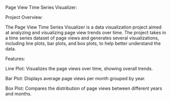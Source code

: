 Page View Time Series Visualizer:

Project Overview:

The Page View Time Series Visualizer is a data visualization project aimed at analyzing and visualizing page view trends over time. The project takes in a time series dataset of page views and generates several visualizations, including line plots, bar plots, and box plots, to help better understand the data.

Features:

Line Plot: Visualizes the page views over time, showing overall trends.

Bar Plot: Displays average page views per month grouped by year.

Box Plot: Compares the distribution of page views between different years and months.
